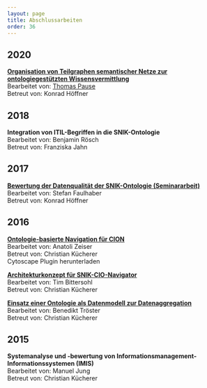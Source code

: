 ```yaml
---
layout: page
title: Abschlussarbeiten
order: 36
---
```


## 2020
**<a href="public/Bachelorarbeit_Thomas_Pause.pdf">Organisation von Teilgraphen semantischer Netze zur ontologiegestützten Wissensvermittlung</a>**<br>
Bearbeitet von: <a href="https://github.com/ThomasPause">Thomas Pause</a><br>
Betreut von: Konrad Höffner

## 2018

**Integration von ITIL-Begriffen in die SNIK-Ontologie**<br>
Bearbeitet von: Benjamin Rösch<br>
Betreut von: Franziska Jahn

## 2017

**<a href="public/Faulhaber_Ausarbeitung74103.pdf">Bewertung der Datenqualität der SNIK-Ontologie (Seminararbeit)</a>**<br>
Bearbeitet von: Stefan Faulhaber<br>
Betreut von: Konrad Höffner

## 2016

**<a href="public/master-az.pdf">Ontologie-basierte Navigation für CION</a>**<br>
Bearbeitet von: Anatoli Zeiser<br>
Betreut von: Christian Kücherer<br>
Cytoscape Plugin herunterladen

**<a href="public/master-tb.pdf">Architekturkonzept für SNIK-CIO-Navigator</a>**<br>
Bearbeitet von: Tim Bittersohl<br>
Betreut von: Christian Kücherer

**<a href="public/bachelor-bt.pdf">Einsatz einer Ontologie als Datenmodell zur Datenaggregation</a>**<br>
Bearbeitet von: Benedikt Tröster<br>
Betreut von: Christian Kücherer

## 2015

**Systemanalyse und -bewertung von Informationsmanagement-Informationssystemen (IMIS)**<br>
Bearbeitet von: Manuel Jung<br>
Betreut von: Christian Kücherer
